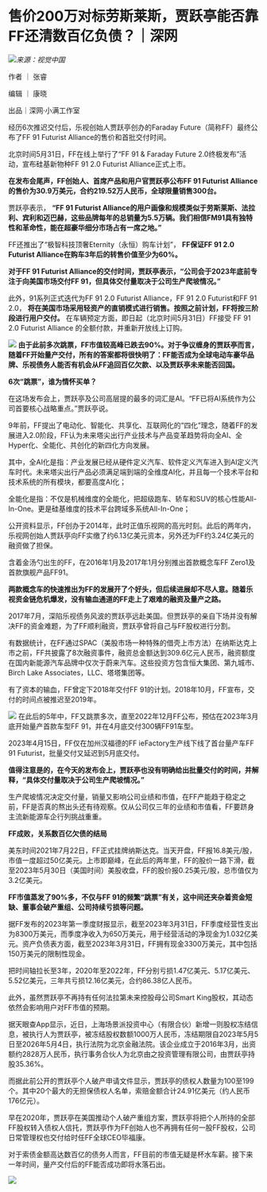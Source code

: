 

# 售价200万对标劳斯莱斯，贾跃亭能否靠FF还清数百亿负债？｜深网

![](https://inews.gtimg.com/news_bt/Os0jO30KG0KtxpZhyjLWI2ZsL0MRJn40dMmlqSdSDK168AA/1000)_来源：视觉中国_

作者 ｜ 张睿

编辑 ｜ 康晓

出品｜深网·小满工作室

经历6次推迟交付后，乐视创始人贾跃亭创办的Faraday Future（简称FF）最终公布了FF 91 Futurist
Alliance的售价和首批交付时间。

北京时间5月31日，FF在线上举行了“FF 91 & Faraday Future 2.0终极发布”活动，宣布硅基新物种FF 91 2.0 Futurist
Alliance正式上市。

**在发布会尾声，FF创始人、首席产品和用户官贾跃亭公布FF 91 Futurist
Alliance的售价为30.9万美元，合约219.52万人民币，全球限量销售300台。**

贾跃亭表示， **“FF 91 Futurist
Alliance的用户画像和规模类似于劳斯莱斯、法拉利、宾利和迈巴赫，这些品牌每年的总销量为5.5万辆。我们相信FM91具有独特性和革命性，能在超豪华细分市场占有一席之地。”**

FF还推出了“极智科技顶奢Eternity（永恒）购车计划”， **FF保证FF 91 2.0 Futurist
Alliance在购车3年后的转售价值至少为60%。**

**对于FF 91 Futurist Alliance的交付时间，贾跃亭表示，“公司会于2023年底前专注于向美国市场交付FF
91，但具体交付量取决于公司生产爬坡情况。”**

此外，91系列正式迭代为FF 91 2.0 Futurist Alliance，FF 91 2.0 Futurist和FF 91 2.0，
**将在美国市场采用轻资产的直销模式进行销售。按照之前计划，FF将按三阶段进行用户交付。** 在车辆预定方面，即日起（北京时间5月31日）FF接受 FF
91 2.0 Futurist Alliance 的全额付款，并重新开放线上订购。

![](https://inews.gtimg.com/news_bt/O4tTUUkiGKAwYs7mVUsm9OOnaK9LVTbrJEAL4o1CPliNsAA/1000)
**由于此前多次跳票，FF市值较高峰已跌去90%。对于争议缠身的贾跃亭而言，随着FF开始量产交付，所有的答案都将很快明了：FF能否成为全球电动车豪华品牌、乐视债务人能否有机会从FF追回百亿欠款、以及贾跃亭未来能否回国。**

**6次“跳票”，谁为情怀买单？**

在这场发布会上，贾跃亭及公司高层提的最多的词汇是AI。“FF已将AI系统作为公司首要核心战略重点。”贾跃亭说。

9年前，FF提出了电动化、智能化、共享化、互联网化的“四化”理念，随着FF的发展进入2.0阶段，FF认为未来塔尖出行产业技术与产品变革趋势将向全AI、全Hyper化、全能化、共创化的新四化方向发展。

其中，全AI化是指：产业发展已经从硬件定义汽车、软件定义汽车进入到AI定义汽车时代。未来塔尖出行产品必须满足端到端的全维度AI化，并且每一个技术平台和技术系统的所有模块，都要高度AI化；

全能化是指：不仅是机械维度的全能化，把超级跑车、轿车和SUV的核心性能All-In-One。更是硅基维度的技术平台跨域多系统All-In-One；

公开资料显示，FF创办于2014年，此时正值乐视网的高光时刻。此后的两年内，乐视网创始人贾跃亭向FF实缴了约6.13亿美元资本，另外还为FF约3.24亿美元的融资做了担保。

含着金汤勺出生的FF，在2016年1月及2017年1月分别推出首款概念车FF Zero1及首款旗舰产品FF91。

**两款概念车的快速推出为FF的发展开了个好头，但后续进展却不尽人意。随着乐视资金链危机爆发，没有输血通道的FF走上了艰难的融资及量产之路。**

2017年7月，深陷乐视债务风波的贾跃亭远赴美国。但贾跃亭的亲自下场并没有解决FF的资金难题，为了FF顺利融资，贾跃亭曾将自己与FF股权进行分割。

有数据统计，在FF通过SPAC（美股市场一种特殊的借壳上市方法）在纳斯达克上市之前，FF共披露了8次融资事件，融资总金额达到309.6亿元人民币，融资额度在国内新能源汽车品牌中仅次于蔚来汽车。这些投资方包含恒大集团、第九城市、Birch
Lake Associates，LLC、塔塔集团等。

有了资本的输血，FF曾定下2018年交付FF 91的计划。2018年10月，FF宣布，交付的时间点被推迟至2019年。

![](https://inews.gtimg.com/news_bt/Olxih-5NKKEGLVkPw9BSUd1JJnptzmlEqnV6wfaMdW828AA/1000)
在此后的5年中，FF又跳票多次，直至2022年12月FF公布，预估在2023年3月底开始量产首款车型FF 91，并在4月底交付300辆FF91车型。

2023年4月15日，FF仅在加州汉福德的FF ieFactory生产线下线了首台量产车FF 91 Futurist，批量交付又延迟到5月底交付。

**值得注意是的，在今天的发布会上，贾跃亭也没有明确给出批量交付的时间，并解释，“具体交付量取决于公司生产爬坡情况。”**

生产爬坡情况决定交付量，销量又影响公司业绩和市值，在FF产能趋于稳定之前，FF是否真的熬出头还有待观察。仅从公司仅三年的业绩和市值看，FF要跻身主流新能源车企行列挑战重重。

**FF成败，关系数百亿欠债的结局**

美东时间2021年7月22日，FF正式挂牌纳斯达克。当天开盘，FF报16.8美元/股，市值一度超过50亿美元。上市即巅峰，在此后的两年里，FF的股价一路下滑，截至2023年5月30日（美国时间）美股收盘，FF的股价报0.25美元/股，总市值仅为3.2亿美元。

**FF市值蒸发了90%多，不仅与FF 91的频繁“跳票”有关，这中间还夹杂着资金短缺、董事会破产重组、公司持续亏损等问题。**

据FF发布的2023年第一季度财报显示，截至2023年3月31日，FF季度经营性支出为8300万美元，而季度净收入为650万美元，用于经营活动的净现金为1.032亿美元。资产负债表方面，截至2023年3月31日，FF拥有现金3300万美元，其中包括150万美元的限制性现金。

把时间轴拉长至3年，2020年至2022年，FF分别亏损1.47亿美元、5.17亿美元、5.52亿美元，三年共亏损12.16亿美元，合约86.38亿人民币。

此外，虽然贾跃亭不再持有任何法拉第未来控股母公司Smart King股权，其动态依然会影响用户对FF市值的预期。

据天眼查App显示，近日，上海场景派投资中心（有限合伙）新增一则股权冻结信息，被执行人为贾跃亭，被冻结股权数额1000万人民币，冻结期限自2023年5月5日至2026年5月4日，执行法院为北京金融法院。该企业成立于2016年3月，出资额约2828万人民币，执行事务合伙人为北京由之投资管理有限公司，由贾跃亭持股35.36%。

而据此前公开的贾跃亭个人破产申请文件显示，贾跃亭的债权人数量为100至199个。其中20个最大的无担保债权人名单，索赔金额合计24.91亿美元（约人民币176亿元）。

早在2020年，贾跃亭在美国推动个人破产重组方案，贾跃亭将把个人所持的全部FF股权转入债权人信托，贾跃亭作为FF创始人也不再拥有任何一股FF股权，公司日常管理权也交付给时任FF全球CEO毕福康。

对于索债金额高达数百亿的债务人而言，FF目前的市值无疑是杯水车薪。接下来一年时间，量产交付后的FF能否成功即将水落石出。

![](https://inews.gtimg.com/news_bt/OrKPrLXJSReYsQdkJRQMg81C46b572QZsYFwfdHCGOtBwAA/1000)

